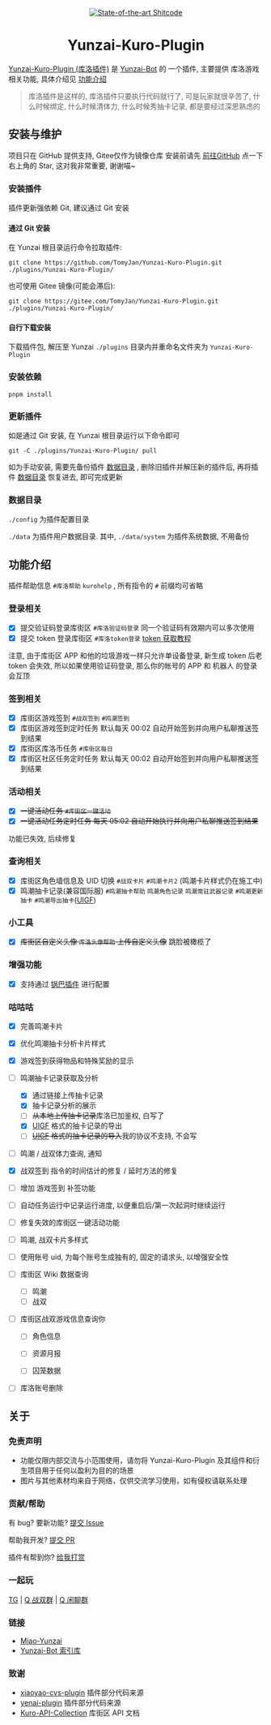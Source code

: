 <div align=center>

[![State-of-the-art Shitcode](https://img.shields.io/static/v1?label=State-of-the-art&message=Shitcode&color=7B5804)](https://github.com/TomyJan/Yunzai-Kuro-Plugin)

# Yunzai-Kuro-Plugin

</div>

[Yunzai-Kuro-Plugin (库洛插件)](https://github.com/TomyJan/Yunzai-Kuro-Plugin) 是 [Yunzai-Bot](https://github.com/yoimiya-kokomi/Miao-Yunzai) 的 一个插件, 主要提供 库洛游戏 相关功能, 具体介绍见 [功能介绍](#功能介绍) 

> 库洛插件是这样的, 库洛插件只要执行代码就行了, 可是玩家就很辛苦了, 什么时候绑定, 什么时候清体力, 什么时候秀抽卡记录, 都是要经过深思熟虑的

## 安装与维护

项目只在 GitHub 提供支持, Gitee仅作为镜像仓库
安装前请先 [前往GitHub](https://github.com/TomyJan/Yunzai-Kuro-Plugin/) 点一下右上角的 Star, 这对我非常重要, 谢谢喵~

### 安装插件

插件更新强依赖 Git, 建议通过 Git 安装

#### 通过 Git 安装

在 Yunzai 根目录运行命令拉取插件: 
```shell
git clone https://github.com/TomyJan/Yunzai-Kuro-Plugin.git ./plugins/Yunzai-Kuro-Plugin/
```

也可使用 Gitee 镜像(可能会滞后): 
```shell
git clone https://gitee.com/TomyJan/Yunzai-Kuro-Plugin.git ./plugins/Yunzai-Kuro-Plugin/
```

#### 自行下载安装

下载插件包, 解压至 Yunzai `./plugins` 目录内并重命名文件夹为 `Yunzai-Kuro-Plugin`

### 安装依赖

```shell
pnpm install
```
### 更新插件

如是通过 Git 安装, 在 Yunzai 根目录运行以下命令即可

```shell
git -C ./plugins/Yunzai-Kuro-Plugin/ pull
```

如为手动安装, 需要先备份插件 [数据目录](#数据目录) , 删除旧插件并解压新的插件后, 再将插件 [数据目录](#数据目录) 恢复进去, 即可完成更新

### 数据目录

`./config` 为插件配置目录

`./data` 为插件用户数据目录. 其中, `./data/system` 为插件系统数据, 不用备份

## 功能介绍

插件帮助信息 `#库洛帮助` `kurohelp` , 所有指令的 `#` 前缀均可省略

### 登录相关

- [x] 提交验证码登录库街区 `#库洛验证码登录` 同一个验证码有效期内可以多次使用
- [x] 提交 token 登录库街区 `#库洛token登录` [token 获取教程](https://blog.tomys.top/2023-07/kuro-token/)

注意, 由于库街区 APP 和他的垃圾游戏一样只允许单设备登录, 新生成 token 后老 token 会失效, 所以如果使用验证码登录, 那么你的帐号的 APP 和 机器人 的登录会互顶

### 签到相关

- [x] 库街区游戏签到 `#战双签到` `#鸣潮签到`
- [x] 库街区游戏签到定时任务 默认每天 00:02 自动开始签到并向用户私聊推送签到结果
- [x] 库街区库洛币任务 `#库街区每日`
- [x] 库街区社区任务定时任务 默认每天 00:02 自动开始签到并向用户私聊推送签到结果

### 活动相关

- [x] ~~一键活动任务 `#库街区一键活动`~~
- [x] ~~一键活动任务定时任务 每天 05:02 自动开始执行并向用户私聊推送签到结果~~

功能已失效, 后续修复

### 查询相关

- [x] 库街区角色墙信息及 UID 切换 `#战双卡片` `#鸣潮卡片2` (鸣潮卡片样式仍在施工中)
- [x] 鸣潮抽卡记录(兼容国际服) `#鸣潮抽卡帮助` `鸣潮角色记录` `鸣潮常驻武器记录` `#鸣潮更新抽卡` `#鸣潮导出抽卡`([UIGF](https://uigf.org/))

### 小工具

- [x] ~~库街区自定义头像 `库洛头像帮助` 上传自定义头像~~ 跳脸被橄榄了

### 增强功能

- [x] 支持通过 [锅巴插件](https://gitee.com/guoba-yunzai/guoba-plugin) 进行配置

### 咕咕咕

- [x] 完善鸣潮卡片

- [x] 优化鸣潮抽卡分析卡片样式

- [x] 游戏签到获得物品和特殊奖励的显示

- [ ] 鸣潮抽卡记录获取及分析

  - [x] 通过链接上传抽卡记录
  - [x] 抽卡记录分析的展示
  - [ ] ~~从本地上传抽卡记录~~库洛已加鉴权, 白写了
  - [x] [UIGF](https://uigf.org/) 格式的抽卡记录的导出
  - [ ] ~~[UIGF](https://uigf.org/) 格式的抽卡记录的导入~~我的协议不支持, 不会写

- [ ] 鸣潮 / 战双体力查询, 通知

- [x] 战双签到 指令的时间估计的修复 / 延时方法的修复

- [ ] 增加 游戏签到 补签功能

- [ ] 自动任务运行中记录运行进度, 以便重启后/第一次起洞时继续运行

- [ ] 修复失效的库街区一键活动功能

- [ ] 鸣潮, 战双卡片多样式

- [ ] 使用账号 uid, 为每个账号生成独有的, 固定的请求头, 以增强安全性

- [ ] 库街区 Wiki 数据查询

  - [ ] 鸣潮
  - [ ] 战双

- [ ] 库街区战双游戏信息查询你

  - [ ] 角色信息

  - [ ] 资源月报

  - [ ] 囚笼数据

- [ ] 库洛账号删除

## 关于

### 免责声明

- 功能仅限内部交流与小范围使用，请勿将 Yunzai-Kuro-Plugin 及其组件和衍生项目用于任何以盈利为目的的场景
- 图片与其他素材均来自于网络，仅供交流学习使用，如有侵权请联系处理

### 贡献/帮助

有 bug? 要新功能? [提交 Issue](https://github.com/TomyJan/Yunzai-Kuro-Plugin/issues/new) 

帮助我开发? [提交 PR](https://github.com/TomyJan/Yunzai-Kuro-Plugin/compare) 

插件有帮到你? [给我打赏](https://donate.tomys.top) 

### 一起玩

[TG](https://t.me/TomyJan) | [Q 战双群](https://qun-pgr.tomys.top) | [Q 闲聊群](https://qun.tomys.top) 

### 链接

- [Miao-Yunzai](https://github.com/yoimiya-kokomi/Miao-Yunzai)
- [Yunzai-Bot 索引库](https://gitee.com/yhArcadia/Yunzai-Bot-plugins-index)

### 致谢

- [xiaoyao-cvs-plugin](https://github.com/ctrlcvs/xiaoyao-cvs-plugin) 插件部分代码来源
- [yenai-plugin](https://github.com/yeyang52/yenai-plugin) 插件部分代码来源
- [Kuro-API-Collection](https://github.com/TomyJan/Kuro-API-Collection) 库街区 API 文档
